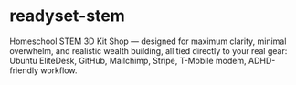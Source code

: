 # readyset-stem
Homeschool STEM 3D Kit Shop — designed for maximum clarity, minimal overwhelm, and realistic wealth building, all tied directly to your real gear: Ubuntu EliteDesk, GitHub, Mailchimp, Stripe, T-Mobile modem, ADHD-friendly workflow.
